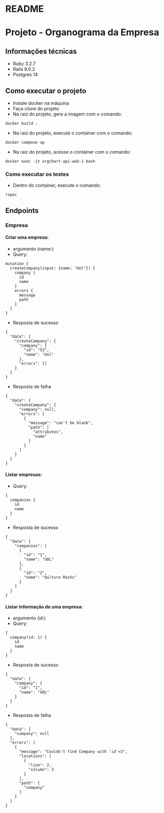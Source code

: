# README

# Projeto - Organograma da Empresa

## Informações técnicas

- Ruby 3.2.7
- Rails 8.0.2
- Postgres 14

## Como executar o projeto

- Instale docker na máquina
- Faça clone do projeto
- Na raiz do projeto, gere a imagem com o comando:
```
docker build .
```
- Na raiz do projeto, execute o container com o comando:
```
docker compose up
```
- Na raiz do projeto, acesse o container com o comando:
```
docker exec -it orgchart-api-web-1 bash
```

### Como executar os testes
- Dentro do container, execute o comando:
```
rspec
```

## Endpoints

### Empresa

#### Criar uma empresa:
- argumento (name:)
- Query:
```
mutation {
  createCompany(input: {name: "Uol"}) {
    company {
      id
      name
    }
    errors {
      message
      path
    }
  }
}
```
- Resposta de sucesso
```
{
  "data": {
    "createCompany": {
      "company": {
        "id": "53",
        "name": "Uol"
      },
      "errors": []
    }
  }
}
```
- Resposta de falha
```
{
  "data": {
    "createCompany": {
      "company": null,
      "errors": [
        {
          "message": "can't be blank",
          "path": [
            "attributes",
            "name"
          ]
        }
      ]
    }
  }
}
```

#### Listar empresas:
- Query:
```
{
  companies {
    id
    name
  }
}
```
- Resposta de sucesso
```
{
  "data": {
    "companies": [
      {
        "id": "1",
        "name": "UOL"
      },
      {
        "id": "2",
        "name": "Qulture Rocks"
      }
    ]
  }
}
```

#### Listar informação de uma empresa:
- argumento (id:)
- Query:
```
{
  company(id: 1) {
    id
    name
  }
}
```
- Resposta de sucesso
```
{
  "data": {
    "company": {
      "id": "1",
      "name": "UOL"
    }
  }
}
```
- Resposta de falha
```
{
  "data": {
    "company": null
  },
  "errors": [
    {
      "message": "Couldn't find Company with 'id'=3",
      "locations": [
        {
          "line": 2,
          "column": 3
        }
      ],
      "path": [
        "company"
      ]
    }
  ]
}
```

